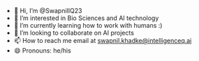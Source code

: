 - 👋 Hi, I’m @SwapnilIQ23
- 👀 I’m interested in Bio Sciences and AI technology  
- 🌱 I’m currently learning how to work with humans :)
- 💞️ I’m looking to collaborate on AI projects 
- 📫 How to reach me email at swapnil.khadke@intelligenceq.ai
- 😄 Pronouns: he/his


<!---
SwapnilIQ23/SwapnilIQ23 is a ✨ special ✨ repository because its `README.md` (this file) appears on your GitHub profile.
You can click the Preview link to take a look at your changes.
--->
